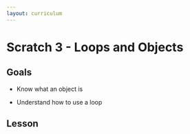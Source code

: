 ```yaml
---
layout: curriculum
---
```


# Scratch 3 - Loops and Objects

## Goals

* Know what an object is

* Understand how to use a loop

## Lesson
